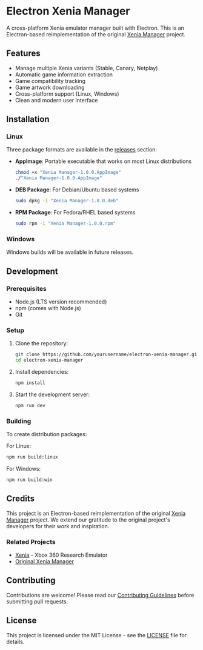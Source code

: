 # Electron Xenia Manager

A cross-platform Xenia emulator manager built with Electron. This is an Electron-based reimplementation of the original [Xenia Manager](https://github.com/xenia-manager/xenia-manager) project.

## Features

- Manage multiple Xenia variants (Stable, Canary, Netplay)
- Automatic game information extraction
- Game compatibility tracking
- Game artwork downloading
- Cross-platform support (Linux, Windows)
- Clean and modern user interface

## Installation

### Linux

Three package formats are available in the [releases](../../releases) section:

- **AppImage**: Portable executable that works on most Linux distributions
  ```bash
  chmod +x "Xenia Manager-1.0.0.AppImage"
  ./"Xenia Manager-1.0.0.AppImage"
  ```

- **DEB Package**: For Debian/Ubuntu based systems
  ```bash
  sudo dpkg -i "Xenia Manager-1.0.0.deb"
  ```

- **RPM Package**: For Fedora/RHEL based systems
  ```bash
  sudo rpm -i "Xenia Manager-1.0.0.rpm"
  ```

### Windows

Windows builds will be available in future releases.

## Development

### Prerequisites

- Node.js (LTS version recommended)
- npm (comes with Node.js)
- Git

### Setup

1. Clone the repository:
   ```bash
   git clone https://github.com/yourusername/electron-xenia-manager.git
   cd electron-xenia-manager
   ```

2. Install dependencies:
   ```bash
   npm install
   ```

3. Start the development server:
   ```bash
   npm run dev
   ```

### Building

To create distribution packages:

For Linux:
```bash
npm run build:linux
```

For Windows:
```bash
npm run build:win
```

## Credits

This project is an Electron-based reimplementation of the original [Xenia Manager](https://github.com/xenia-manager/xenia-manager) project. We extend our gratitude to the original project's developers for their work and inspiration.

### Related Projects

- [Xenia](https://github.com/xenia-project/xenia) - Xbox 360 Research Emulator
- [Original Xenia Manager](https://github.com/xenia-manager/xenia-manager)

## Contributing

Contributions are welcome! Please read our [Contributing Guidelines](CONTRIBUTING.md) before submitting pull requests.

## License

This project is licensed under the MIT License - see the [LICENSE](LICENSE) file for details.
